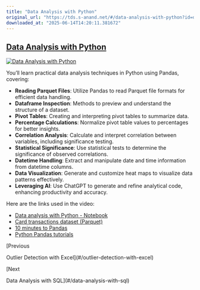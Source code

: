 ```yaml
---
title: "Data Analysis with Python"
original_url: "https://tds.s-anand.net/#/data-analysis-with-python?id=data-analysis-with-python"
downloaded_at: "2025-06-14T14:20:11.381672"
---
```


[Data Analysis with Python](#/data-analysis-with-python?id=data-analysis-with-python)
-------------------------------------------------------------------------------------

[![Data Analysis with Python](https://i.ytimg.com/vi_webp/ZPfZH14FK90/sddefault.webp)](https://youtu.be/ZPfZH14FK90)

You’ll learn practical data analysis techniques in Python using Pandas, covering:

* **Reading Parquet Files**: Utilize Pandas to read Parquet file formats for efficient data handling.
* **Dataframe Inspection**: Methods to preview and understand the structure of a dataset.
* **Pivot Tables**: Creating and interpreting pivot tables to summarize data.
* **Percentage Calculations**: Normalize pivot table values to percentages for better insights.
* **Correlation Analysis**: Calculate and interpret correlation between variables, including significance testing.
* **Statistical Significance**: Use statistical tests to determine the significance of observed correlations.
* **Datetime Handling**: Extract and manipulate date and time information from datetime columns.
* **Data Visualization**: Generate and customize heat maps to visualize data patterns effectively.
* **Leveraging AI**: Use ChatGPT to generate and refine analytical code, enhancing productivity and accuracy.

Here are the links used in the video:

* [Data analysis with Python - Notebook](https://colab.research.google.com/drive/1wEUEeF_e2SSmS9uf2-3fZJQ2kEFRnxah)
* [Card transactions dataset (Parquet)](https://drive.google.com/file/u/3/d/1XGvuFjoTwlybkw0cc9u34horMF9vMhrB/view)
* [10 minutes to Pandas](https://pandas.pydata.org/pandas-docs/stable/user_guide/10min.html)
* [Python Pandas tutorials](https://www.youtube.com/playlist?list=PL-osiE80TeTsWmV9i9c58mdDCSskIFdDS)

[Previous

Outlier Detection with Excel](#/outlier-detection-with-excel)

[Next

Data Analysis with SQL](#/data-analysis-with-sql)